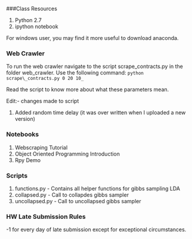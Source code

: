 ###Class Resources
1. Python 2.7
2. ipython notebook

For windows user, you may find it more useful to download anaconda.

### Web Crawler
To run the web crawler navigate to the script scrape\_contracts.py in the folder web\_crawler. Use the following command:
    `python scrape\_contracts.py 0 20 10_` 

Read the script to know more about what these parameters mean.

Edit:- changes made to script

1. Added random time delay (it was over written when I uploaded a new version)

### Notebooks
1. Webscraping Tutorial
2. Object Oriented Programming Introduction
3. Rpy Demo

### Scripts
1. functions.py   - Contains all helper functions for gibbs sampling LDA
2. collapsed.py   - Call to collapdes gibbs sampler
3. uncollapsed.py - Call to uncollapsed gibbs sampler

### HW Late Submission Rules
-1 for every day of late submission except for exceptional circumstances.
